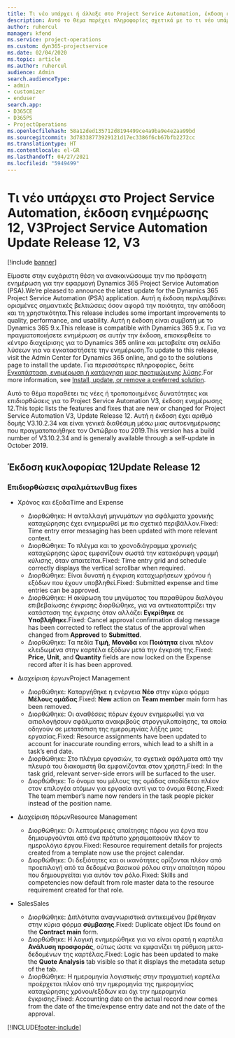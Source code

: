 ```yaml
---
title: Τι νέο υπάρχει ή άλλαξε στο Project Service Automation, έκδοση ενημέρωσης 12, V3
description: Αυτό το θέμα παρέχει πληροφορίες σχετικά με το τι νέο υπάρχει Project Service Automation, έκδοση ενημέρωσης 12, V3.
author: ruhercul
manager: kfend
ms.service: project-operations
ms.custom: dyn365-projectservice
ms.date: 02/04/2020
ms.topic: article
ms.author: ruhercul
audience: Admin
search.audienceType:
- admin
- customizer
- enduser
search.app:
- D365CE
- D365PS
- ProjectOperations
ms.openlocfilehash: 58a12ded135712d8194499ce4a9ba9e4e2aa99bd
ms.sourcegitcommit: 3d78338773929121d17ec3386f6cb67bfb2272cc
ms.translationtype: HT
ms.contentlocale: el-GR
ms.lasthandoff: 04/27/2021
ms.locfileid: "5949499"
---
```

# <a name="project-service-automation-update-release-12-v3"></a><span data-ttu-id="9e0e3-103">Τι νέο υπάρχει στο Project Service Automation, έκδοση ενημέρωσης 12, V3</span><span class="sxs-lookup"><span data-stu-id="9e0e3-103">Project Service Automation Update Release 12, V3</span></span>

[!include [banner](../includes/psa-now-project-operations.md)]

<span data-ttu-id="9e0e3-104">Είμαστε στην ευχάριστη θέση να ανακοινώσουμε την πιο πρόσφατη ενημέρωση για την εφαρμογή Dynamics 365 Project Service Automation (PSA).</span><span class="sxs-lookup"><span data-stu-id="9e0e3-104">We’re pleased to announce the latest update for the Dynamics 365 Project Service Automation (PSA) application.</span></span> <span data-ttu-id="9e0e3-105">Αυτή η έκδοση περιλαμβάνει ορισμένες σημαντικές βελτιώσεις όσον αφορά την ποιότητα, την απόδοση και τη χρηστικότητα.</span><span class="sxs-lookup"><span data-stu-id="9e0e3-105">This release includes some important improvements to quality, performance, and usability.</span></span> <span data-ttu-id="9e0e3-106">Αυτή η έκδοση είναι συμβατή με το Dynamics 365 9.x.</span><span class="sxs-lookup"><span data-stu-id="9e0e3-106">This release is compatible with Dynamics 365 9.x.</span></span> <span data-ttu-id="9e0e3-107">Για να πραγματοποιήσετε ενημέρωση σε αυτήν την έκδοση, επισκεφθείτε το κέντρο διαχείρισης για το Dynamics 365 online και μεταβείτε στη σελίδα λύσεων για να εγκαταστήσετε την ενημέρωση.</span><span class="sxs-lookup"><span data-stu-id="9e0e3-107">To update to this release, visit the Admin Center for Dynamics 365 online, and go to the solutions page to install the update.</span></span> <span data-ttu-id="9e0e3-108">Για περισσότερες πληροφορίες, δείτε [Εγκατάσταση, ενημέρωση ή κατάργηση μιας προτιμώμενης λύσης](/power-platform/admin/install-remove-preferred-solution).</span><span class="sxs-lookup"><span data-stu-id="9e0e3-108">For more information, see [Install, update, or remove a preferred solution](/power-platform/admin/install-remove-preferred-solution).</span></span>

<span data-ttu-id="9e0e3-109">Αυτό το θέμα παραθέτει τις νέες ή τροποποιημένες δυνατότητες και επιδιορθώσεις για το Project Service Automation V3, έκδοση ενημέρωσης 12.</span><span class="sxs-lookup"><span data-stu-id="9e0e3-109">This topic lists the features and fixes that are new or changed for Project Service Automation V3, Update Release 12.</span></span> <span data-ttu-id="9e0e3-110">Αυτή η έκδοση έχει αριθμό δομής V3.10.2.34 και είναι γενικά διαθέσιμη μέσω μιας αυτοενημέρωσης που πραγματοποιήθηκε τον Οκτώβριο του 2019.</span><span class="sxs-lookup"><span data-stu-id="9e0e3-110">This version has a build number of V3.10.2.34 and is generally available through a self-update in October 2019.</span></span>

## <a name="update-release-12"></a><span data-ttu-id="9e0e3-111">Έκδοση κυκλοφορίας 12</span><span class="sxs-lookup"><span data-stu-id="9e0e3-111">Update Release 12</span></span>

### <a name="bug-fixes"></a><span data-ttu-id="9e0e3-112">Επιδιορθώσεις σφαλμάτων</span><span class="sxs-lookup"><span data-stu-id="9e0e3-112">Bug fixes</span></span>

- <span data-ttu-id="9e0e3-113">Χρόνος και έξοδα</span><span class="sxs-lookup"><span data-stu-id="9e0e3-113">Time and Expense</span></span>

    - <span data-ttu-id="9e0e3-114">Διορθώθηκε: Η ανταλλαγή μηνυμάτων για σφάλματα χρονικής καταχώρησης έχει ενημερωθεί με πιο σχετικό περιβάλλον.</span><span class="sxs-lookup"><span data-stu-id="9e0e3-114">Fixed: Time entry error messaging has been updated with more relevant context.</span></span>
    - <span data-ttu-id="9e0e3-115">Διορθώθηκε: Το πλέγμα και το χρονοδιάγραμμα χρονικής καταχώρησης ώρας εμφανίζουν σωστά την κατακόρυφη γραμμή κύλισης, όταν απαιτείται.</span><span class="sxs-lookup"><span data-stu-id="9e0e3-115">Fixed: Time entry grid and schedule correctly displays the vertical scrollbar when required.</span></span>
    - <span data-ttu-id="9e0e3-116">Διορθώθηκε: Είναι δυνατή η έγκριση καταχωρήσεων χρόνου ή εξόδων που έχουν υποβληθεί.</span><span class="sxs-lookup"><span data-stu-id="9e0e3-116">Fixed: Submitted expense and time entries can be approved.</span></span>
    - <span data-ttu-id="9e0e3-117">Διορθώθηκε: Η ακύρωση του μηνύματος του παραθύρου διαλόγου επιβεβαίωσης έγκρισης διορθώθηκε, για να αντικατοπτρίζει την κατάσταση της έγκρισης όταν αλλάζει **Εγκρίθηκε** σε **Υποβλήθηκε**.</span><span class="sxs-lookup"><span data-stu-id="9e0e3-117">Fixed: Cancel approval confirmation dialog message has been corrected to reflect the status of the approval when changed from **Approved** to **Submitted**.</span></span>
    - <span data-ttu-id="9e0e3-118">Διορθώθηκε: Τα πεδία **Τιμή**, **Μονάδα** και **Ποιότητα** είναι πλέον κλειδωμένα στην καρτέλα εξόδων μετά την έγκρισή της.</span><span class="sxs-lookup"><span data-stu-id="9e0e3-118">Fixed: **Price**, **Unit**, and **Quantity** fields are now locked on the Expense record after it is has been approved.</span></span>

- <span data-ttu-id="9e0e3-119">Διαχείριση έργων</span><span class="sxs-lookup"><span data-stu-id="9e0e3-119">Project Management</span></span>

    - <span data-ttu-id="9e0e3-120">Διορθώθηκε: Καταργήθηκε η ενέργεια **Νέο** στην κύρια φόρμα  **Μέλους ομάδας**.</span><span class="sxs-lookup"><span data-stu-id="9e0e3-120">Fixed: **New** action on **Team member** main form has been removed.</span></span>
    - <span data-ttu-id="9e0e3-121">Διορθώθηκε: Οι αναθέσεις πόρων έχουν ενημερωθεί για να αιτιολογήσουν σφάλματα ανακριβούς στρογγυλοποίησης, τα οποία οδηγούν σε μετατόπιση της ημερομηνίας λήξης μιας εργασίας.</span><span class="sxs-lookup"><span data-stu-id="9e0e3-121">Fixed: Resource assignments have been updated to account for inaccurate rounding errors, which lead to a shift in a task’s end date.</span></span>
    - <span data-ttu-id="9e0e3-122">Διορθώθηκε: Στο πλέγμα εργασιών, τα σχετικά σφάλματα από την πλευρά του διακομιστή θα εμφανίζονται στον χρήστη.</span><span class="sxs-lookup"><span data-stu-id="9e0e3-122">Fixed: In the task grid, relevant server-side errors will be surfaced to the user.</span></span>
    - <span data-ttu-id="9e0e3-123">Διορθώθηκε: Το όνομα του μέλους της ομάδας αποδίδεται πλέον στον επιλογέα ατόμων για εργασία αντί για το όνομα θέσης.</span><span class="sxs-lookup"><span data-stu-id="9e0e3-123">Fixed: The team member’s name now renders in the task people picker instead of the position name.</span></span>

- <span data-ttu-id="9e0e3-124">Διαχείριση πόρων</span><span class="sxs-lookup"><span data-stu-id="9e0e3-124">Resource Management</span></span>

    - <span data-ttu-id="9e0e3-125">Διορθώθηκε: Οι λεπτομέρειες απαίτησης πόρου για έργα που δημιουργούνται από ένα πρότυπο χρησιμοποιούν πλέον το ημερολόγιο έργου.</span><span class="sxs-lookup"><span data-stu-id="9e0e3-125">Fixed: Resource requirement details for projects created from a template now use the project calendar.</span></span>
    - <span data-ttu-id="9e0e3-126">Διορθώθηκε: Οι δεξιότητες και οι ικανότητες ορίζονται πλέον από προεπιλογή από τα δεδομένα βασικού ρόλου στην απαίτηση πόρου που δημιουργείται για αυτόν τον ρόλο.</span><span class="sxs-lookup"><span data-stu-id="9e0e3-126">Fixed: Skills and competencies now default from role master data to the resource requirement created for that role.</span></span>

- <span data-ttu-id="9e0e3-127">Sales</span><span class="sxs-lookup"><span data-stu-id="9e0e3-127">Sales</span></span>

    - <span data-ttu-id="9e0e3-128">Διορθώθηκε: Διπλότυπα αναγνωριστικά αντικειμένου βρέθηκαν στην κύρια φόρμα **σύμβασης**.</span><span class="sxs-lookup"><span data-stu-id="9e0e3-128">Fixed: Duplicate object IDs found on the **Contract main** form.</span></span>
    - <span data-ttu-id="9e0e3-129">Διορθώθηκε: Η λογική ενημερώθηκε για να είναι ορατή η καρτέλα **Ανάλυση προσφοράς**, ούτως ώστε να εμφανίζει τη ρύθμιση μετα-δεδομένων της καρτέλας.</span><span class="sxs-lookup"><span data-stu-id="9e0e3-129">Fixed: Logic has been updated to make the **Quote Analysis** tab visible so that it displays the metadata setup of the tab.</span></span>
    - <span data-ttu-id="9e0e3-130">Διορθώθηκε: Η ημερομηνία λογιστικής στην πραγματική καρτέλα προέρχεται πλέον από την ημερομηνία της ημερομηνίας καταχώρησης χρόνου/εξόδων και όχι την ημερομηνία έγκρισης.</span><span class="sxs-lookup"><span data-stu-id="9e0e3-130">Fixed: Accounting date on the actual record now comes from the date of the time/expense entry date and not the date of the approval.</span></span>


[!INCLUDE[footer-include](../includes/footer-banner.md)]
